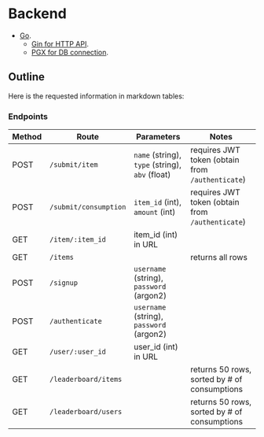 # Backend

- [Go](https://go.dev).
  - [Gin for HTTP API](https://pkg.go.dev/github.com/gin-gonic/gin).
  - [PGX for DB connection](https://github.com/jackc/pgx).

## Outline

Here is the requested information in markdown tables:

### Endpoints

| Method | Route                 | Parameters                                      | Notes                                            |
| ------ | --------------------- | ----------------------------------------------- | ------------------------------------------------ |
| POST   | `/submit/item`        | `name` (string), `type` (string), `abv` (float) | requires JWT token (obtain from `/authenticate`) |
| POST   | `/submit/consumption` | `item_id` (int), `amount` (int)                 | requires JWT token (obtain from `/authenticate`) |
| GET    | `/item/:item_id`      | item_id (int) in URL                            |                                                  |
| GET    | `/items`              |                                                 | returns all rows                                 |
| POST   | `/signup`             | `username` (string), `password` (argon2)        |                                                  |
| POST   | `/authenticate`       | `username` (string), `password` (argon2)        |                                                  |
| GET    | `/user/:user_id`      | user_id (int) in URL                            |                                                  |
| GET    | `/leaderboard/items`  |                                                 | returns 50 rows, sorted by # of consumptions     |
| GET    | `/leaderboard/users`  |                                                 | returns 50 rows, sorted by # of consumptions     |
